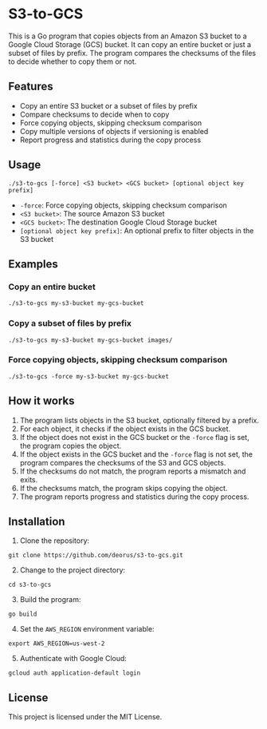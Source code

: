 # S3-to-GCS

This is a Go program that copies objects from an Amazon S3 bucket to a Google Cloud Storage (GCS) bucket. It can copy an entire bucket or just a subset of files by prefix. The program compares the checksums of the files to decide whether to copy them or not.

## Features

- Copy an entire S3 bucket or a subset of files by prefix
- Compare checksums to decide when to copy
- Force copying objects, skipping checksum comparison
- Copy multiple versions of objects if versioning is enabled
- Report progress and statistics during the copy process

## Usage

```
./s3-to-gcs [-force] <S3 bucket> <GCS bucket> [optional object key prefix]
```

- `-force`: Force copying objects, skipping checksum comparison
- `<S3 bucket>`: The source Amazon S3 bucket
- `<GCS bucket>`: The destination Google Cloud Storage bucket
- `[optional object key prefix]`: An optional prefix to filter objects in the S3 bucket

## Examples

### Copy an entire bucket

```
./s3-to-gcs my-s3-bucket my-gcs-bucket
```

### Copy a subset of files by prefix

```
./s3-to-gcs my-s3-bucket my-gcs-bucket images/
```

### Force copying objects, skipping checksum comparison

```
./s3-to-gcs -force my-s3-bucket my-gcs-bucket
```

## How it works

1. The program lists objects in the S3 bucket, optionally filtered by a prefix.
2. For each object, it checks if the object exists in the GCS bucket.
3. If the object does not exist in the GCS bucket or the `-force` flag is set, the program copies the object.
4. If the object exists in the GCS bucket and the `-force` flag is not set, the program compares the checksums of the S3 and GCS objects.
5. If the checksums do not match, the program reports a mismatch and exits.
6. If the checksums match, the program skips copying the object.
7. The program reports progress and statistics during the copy process.


## Installation

1. Clone the repository:

```
git clone https://github.com/deorus/s3-to-gcs.git
```

2. Change to the project directory:

```
cd s3-to-gcs
```

3. Build the program:

```
go build
```

4. Set the `AWS_REGION` environment variable:

```
export AWS_REGION=us-west-2
```

5. Authenticate with Google Cloud:

```
gcloud auth application-default login
```

## License

This project is licensed under the MIT License.

